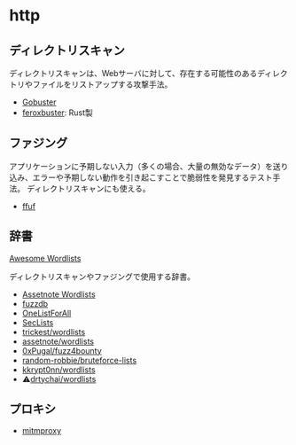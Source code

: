 # http

## ディレクトリスキャン

ディレクトリスキャンは、Webサーバに対して、存在する可能性のあるディレクトリやファイルをリストアップする攻撃手法。

- [Gobuster](https://github.com/OJ/gobuster)
- [feroxbuster](https://github.com/epi052/feroxbuster): Rust製

## ファジング

アプリケーションに予期しない入力（多くの場合、大量の無効なデータ）を送り込み、エラーや予期しない動作を引き起こすことで脆弱性を発見するテスト手法。
ディレクトリスキャンにも使える。

- [ffuf](https://github.com/ffuf/ffuf)

## 辞書

[Awesome Wordlists](https://github.com/gmelodie/awesome-wordlists)

ディレクトリスキャンやファジングで使用する辞書。

- [Assetnote Wordlists](https://wordlists.assetnote.io/)
- [fuzzdb](https://github.com/fuzzdb-project/fuzzdb)
- [OneListForAll](https://github.com/six2dez/OneListForAll)
- [SecLists](https://github.com/danielmiessler/SecLists)
- [trickest/wordlists](https://github.com/trickest/wordlists)
- [assetnote/wordlists](https://github.com/assetnote/wordlists)
- [0xPugal/fuzz4bounty](https://github.com/0xPugal/fuzz4bounty)
- [random-robbie/bruteforce-lists](https://github.com/random-robbie/bruteforce-lists)
- [kkrypt0nn/wordlists](https://github.com/kkrypt0nn/wordlists)
- ⚠️[drtychai/wordlists](https://github.com/drtychai/wordlists)

## プロキシ

- [mitmproxy](https://mitmproxy.org/)
